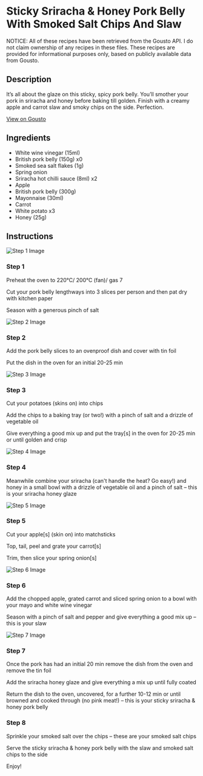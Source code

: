 # Sticky Sriracha & Honey Pork Belly With Smoked Salt Chips And Slaw

NOTICE: All of these recipes have been retrieved from the Gousto API. I do not claim ownership of any recipes in these files. These recipes are provided for informational purposes only, based on publicly available data from Gousto.

## Description

It’s all about the glaze on this sticky, spicy pork belly. You’ll smother your pork in sriracha and honey before baking till golden. Finish with a creamy apple and carrot slaw and smoky chips on the side. Perfection.

[View on Gousto](https://www.gousto.co.uk/recipes/cookbook/sticky-sriracha-honey-pork-belly-with-smoked-salt-chips-and-slaw)

## Ingredients

- White wine vinegar (15ml)
- British pork belly (150g) x0
- Smoked sea salt flakes (1g)
- Spring onion
- Sriracha hot chilli sauce (8ml) x2
- Apple
- British pork belly (300g)
- Mayonnaise (30ml)
- Carrot
- White potato x3
- Honey (25g)

## Instructions

![Step 1 Image](https://production-media.gousto.co.uk/cms/recipe-step-image/Step-1-1714736538554-x200.jpg)

### Step 1

Preheat the oven to 220°C/ 200°C (fan)/ gas 7

Cut your pork belly lengthways into 3 slices per person and then pat dry with kitchen paper

Season with a generous pinch of salt

![Step 2 Image](https://production-media.gousto.co.uk/cms/recipe-step-image/Step-2-1714736570849-x200.jpg)

### Step 2

Add the pork belly slices to an ovenproof dish and cover with tin foil

Put the dish in the oven for an initial 20-25 min

![Step 3 Image](https://production-media.gousto.co.uk/cms/recipe-step-image/Step-3-1714736617781-x200.jpg)

### Step 3

Cut your potatoes (skins on) into chips

Add the chips to a baking tray (or two!) with a pinch of salt and a drizzle of vegetable oil

Give everything a good mix up and put the tray[s] in the oven for 20-25 min or until golden and crisp

![Step 4 Image](https://production-media.gousto.co.uk/cms/recipe-step-image/Step-4-1714736642578-x200.jpg)

### Step 4

Meanwhile combine your sriracha (can't handle the heat? Go easy!) and honey in a small bowl with a drizzle of vegetable oil and a pinch of salt – this is your sriracha honey glaze

![Step 5 Image](https://production-media.gousto.co.uk/cms/recipe-step-image/Step-5-1714736655613-x200.jpg)

### Step 5

Cut your apple[s] (skin on) into matchsticks

Top, tail, peel and grate your carrot[s]

Trim, then slice your spring onion[s]

![Step 6 Image](https://production-media.gousto.co.uk/cms/recipe-step-image/Step-6-1714736667345-x200.jpg)

### Step 6

Add the chopped apple, grated carrot and sliced spring onion to a bowl with your mayo and<span class="text-danger"> </span>white wine vinegar

Season with a pinch of salt and pepper and give everything a good mix up – this is your slaw

![Step 7 Image](https://production-media.gousto.co.uk/cms/recipe-step-image/Step-7-1714736686500-x200.jpg)

### Step 7

Once the pork has had an initial 20 min remove the dish from the oven and remove the tin foil

Add the sriracha honey glaze and give everything a mix up until fully coated

Return the dish to the oven, uncovered, for a further 10-12 min or until browned and cooked through (no pink meat!) – this is your sticky sriracha & honey pork belly

### Step 8

Sprinkle your smoked salt over the chips – these are your smoked salt chips

Serve the sticky sriracha & honey pork belly with the slaw and smoked salt chips to the side

Enjoy!

